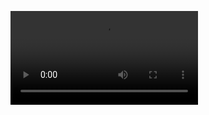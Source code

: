 ![xxx](https://images-ext-1.discordapp.net/external/6jCzpYoZRTOJUeBrA867PXi4G3n6CGjI8qsVXOvI0vQ/https/i.imgur.com/ygPNw1D.mp4)
